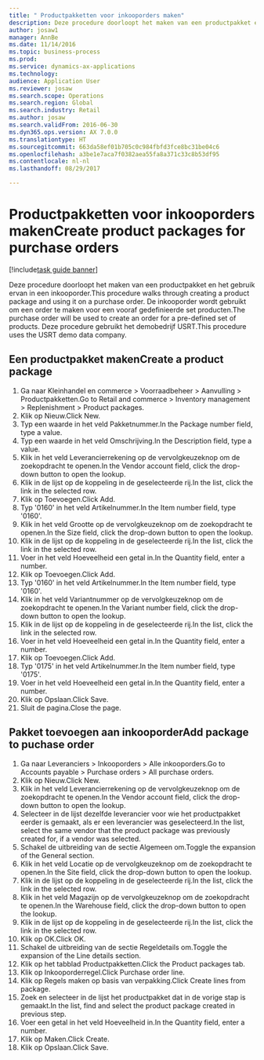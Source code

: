 ```yaml
--- 
title: " Productpakketten voor inkooporders maken"
description: Deze procedure doorloopt het maken van een productpakket en het gebruik ervan in een inkooporder.
author: josaw1
manager: AnnBe
ms.date: 11/14/2016
ms.topic: business-process
ms.prod: 
ms.service: dynamics-ax-applications
ms.technology: 
audience: Application User
ms.reviewer: josaw
ms.search.scope: Operations
ms.search.region: Global
ms.search.industry: Retail
ms.author: josaw
ms.search.validFrom: 2016-06-30
ms.dyn365.ops.version: AX 7.0.0
ms.translationtype: HT
ms.sourcegitcommit: 663da58ef01b705c0c984fbfd3fce8bc31be04c6
ms.openlocfilehash: a3be1e7aca7f0382aea55fa8a371c33c8b53df95
ms.contentlocale: nl-nl
ms.lasthandoff: 08/29/2017

---
```

# <a name="create-product-packages-for-purchase-orders"></a><span data-ttu-id="71600-103"> Productpakketten voor inkooporders maken</span><span class="sxs-lookup"><span data-stu-id="71600-103">Create product packages for purchase orders</span></span>

[!include[task guide banner](../includes/task-guide-banner.md)]

<span data-ttu-id="71600-104">Deze procedure doorloopt het maken van een productpakket en het gebruik ervan in een inkooporder.</span><span class="sxs-lookup"><span data-stu-id="71600-104">This procedure walks through creating a product package and using it on a purchase order.</span></span> <span data-ttu-id="71600-105">De inkooporder wordt gebruikt om een order te maken voor een vooraf gedefinieerde set producten.</span><span class="sxs-lookup"><span data-stu-id="71600-105">The purchase order will be used to create an order for a pre-defined set of products.</span></span> <span data-ttu-id="71600-106">Deze procedure gebruikt het demobedrijf USRT.</span><span class="sxs-lookup"><span data-stu-id="71600-106">This procedure uses the USRT demo data company.</span></span>


## <a name="create-a-product-package"></a><span data-ttu-id="71600-107">Een productpakket maken</span><span class="sxs-lookup"><span data-stu-id="71600-107">Create a product package</span></span>
1. <span data-ttu-id="71600-108">Ga naar Kleinhandel en commerce > Voorraadbeheer > Aanvulling > Productpakketten.</span><span class="sxs-lookup"><span data-stu-id="71600-108">Go to Retail and commerce > Inventory management > Replenishment > Product packages.</span></span>
2. <span data-ttu-id="71600-109">Klik op Nieuw.</span><span class="sxs-lookup"><span data-stu-id="71600-109">Click New.</span></span>
3. <span data-ttu-id="71600-110">Typ een waarde in het veld Pakketnummer.</span><span class="sxs-lookup"><span data-stu-id="71600-110">In the Package number field, type a value.</span></span>
4. <span data-ttu-id="71600-111">Typ een waarde in het veld Omschrijving.</span><span class="sxs-lookup"><span data-stu-id="71600-111">In the Description field, type a value.</span></span>
5. <span data-ttu-id="71600-112">Klik in het veld Leverancierrekening op de vervolgkeuzeknop om de zoekopdracht te openen.</span><span class="sxs-lookup"><span data-stu-id="71600-112">In the Vendor account field, click the drop-down button to open the lookup.</span></span>
6. <span data-ttu-id="71600-113">Klik in de lijst op de koppeling in de geselecteerde rij.</span><span class="sxs-lookup"><span data-stu-id="71600-113">In the list, click the link in the selected row.</span></span>
7. <span data-ttu-id="71600-114">Klik op Toevoegen.</span><span class="sxs-lookup"><span data-stu-id="71600-114">Click Add.</span></span>
8. <span data-ttu-id="71600-115">Typ '0160' in het veld Artikelnummer.</span><span class="sxs-lookup"><span data-stu-id="71600-115">In the Item number field, type '0160'.</span></span>
9. <span data-ttu-id="71600-116">Klik in het veld Grootte op de vervolgkeuzeknop om de zoekopdracht te openen.</span><span class="sxs-lookup"><span data-stu-id="71600-116">In the Size field, click the drop-down button to open the lookup.</span></span>
10. <span data-ttu-id="71600-117">Klik in de lijst op de koppeling in de geselecteerde rij.</span><span class="sxs-lookup"><span data-stu-id="71600-117">In the list, click the link in the selected row.</span></span>
11. <span data-ttu-id="71600-118">Voer in het veld Hoeveelheid een getal in.</span><span class="sxs-lookup"><span data-stu-id="71600-118">In the Quantity field, enter a number.</span></span>
12. <span data-ttu-id="71600-119">Klik op Toevoegen.</span><span class="sxs-lookup"><span data-stu-id="71600-119">Click Add.</span></span>
13. <span data-ttu-id="71600-120">Typ '0160' in het veld Artikelnummer.</span><span class="sxs-lookup"><span data-stu-id="71600-120">In the Item number field, type '0160'.</span></span>
14. <span data-ttu-id="71600-121">Klik in het veld Variantnummer op de vervolgkeuzeknop om de zoekopdracht te openen.</span><span class="sxs-lookup"><span data-stu-id="71600-121">In the Variant number field, click the drop-down button to open the lookup.</span></span>
15. <span data-ttu-id="71600-122">Klik in de lijst op de koppeling in de geselecteerde rij.</span><span class="sxs-lookup"><span data-stu-id="71600-122">In the list, click the link in the selected row.</span></span>
16. <span data-ttu-id="71600-123">Voer in het veld Hoeveelheid een getal in.</span><span class="sxs-lookup"><span data-stu-id="71600-123">In the Quantity field, enter a number.</span></span>
17. <span data-ttu-id="71600-124">Klik op Toevoegen.</span><span class="sxs-lookup"><span data-stu-id="71600-124">Click Add.</span></span>
18. <span data-ttu-id="71600-125">Typ '0175' in het veld Artikelnummer.</span><span class="sxs-lookup"><span data-stu-id="71600-125">In the Item number field, type '0175'.</span></span>
19. <span data-ttu-id="71600-126">Voer in het veld Hoeveelheid een getal in.</span><span class="sxs-lookup"><span data-stu-id="71600-126">In the Quantity field, enter a number.</span></span>
20. <span data-ttu-id="71600-127">Klik op Opslaan.</span><span class="sxs-lookup"><span data-stu-id="71600-127">Click Save.</span></span>
21. <span data-ttu-id="71600-128">Sluit de pagina.</span><span class="sxs-lookup"><span data-stu-id="71600-128">Close the page.</span></span>

## <a name="add-package-to-puchase-order"></a><span data-ttu-id="71600-129">Pakket toevoegen aan inkooporder</span><span class="sxs-lookup"><span data-stu-id="71600-129">Add package to puchase order</span></span>
1. <span data-ttu-id="71600-130">Ga naar Leveranciers > Inkooporders > Alle inkooporders.</span><span class="sxs-lookup"><span data-stu-id="71600-130">Go to Accounts payable > Purchase orders > All purchase orders.</span></span>
2. <span data-ttu-id="71600-131">Klik op Nieuw.</span><span class="sxs-lookup"><span data-stu-id="71600-131">Click New.</span></span>
3. <span data-ttu-id="71600-132">Klik in het veld Leverancierrekening op de vervolgkeuzeknop om de zoekopdracht te openen.</span><span class="sxs-lookup"><span data-stu-id="71600-132">In the Vendor account field, click the drop-down button to open the lookup.</span></span>
4. <span data-ttu-id="71600-133">Selecteer in de lijst dezelfde leverancier voor wie het productpakket eerder is gemaakt, als er een leverancier was geselecteerd.</span><span class="sxs-lookup"><span data-stu-id="71600-133">In the list, select the same vendor that the product package was previously created for, if a vendor was selected.</span></span>
5. <span data-ttu-id="71600-134">Schakel de uitbreiding van de sectie Algemeen om.</span><span class="sxs-lookup"><span data-stu-id="71600-134">Toggle the expansion of the General section.</span></span>
6. <span data-ttu-id="71600-135">Klik in het veld Locatie op de vervolgkeuzeknop om de zoekopdracht te openen.</span><span class="sxs-lookup"><span data-stu-id="71600-135">In the Site field, click the drop-down button to open the lookup.</span></span>
7. <span data-ttu-id="71600-136">Klik in de lijst op de koppeling in de geselecteerde rij.</span><span class="sxs-lookup"><span data-stu-id="71600-136">In the list, click the link in the selected row.</span></span>
8. <span data-ttu-id="71600-137">Klik in het veld Magazijn op de vervolgkeuzeknop om de zoekopdracht te openen.</span><span class="sxs-lookup"><span data-stu-id="71600-137">In the Warehouse field, click the drop-down button to open the lookup.</span></span>
9. <span data-ttu-id="71600-138">Klik in de lijst op de koppeling in de geselecteerde rij.</span><span class="sxs-lookup"><span data-stu-id="71600-138">In the list, click the link in the selected row.</span></span>
10. <span data-ttu-id="71600-139">Klik op OK.</span><span class="sxs-lookup"><span data-stu-id="71600-139">Click OK.</span></span>
11. <span data-ttu-id="71600-140">Schakel de uitbreiding van de sectie Regeldetails om.</span><span class="sxs-lookup"><span data-stu-id="71600-140">Toggle the expansion of the Line details section.</span></span>
12. <span data-ttu-id="71600-141">Klik op het tabblad Productpakketten.</span><span class="sxs-lookup"><span data-stu-id="71600-141">Click the Product packages tab.</span></span>
13. <span data-ttu-id="71600-142">Klik op Inkooporderregel.</span><span class="sxs-lookup"><span data-stu-id="71600-142">Click Purchase order line.</span></span>
14. <span data-ttu-id="71600-143">Klik op Regels maken op basis van verpakking.</span><span class="sxs-lookup"><span data-stu-id="71600-143">Click Create lines from package.</span></span>
15. <span data-ttu-id="71600-144">Zoek en selecteer in de lijst het productpakket dat in de vorige stap is gemaakt.</span><span class="sxs-lookup"><span data-stu-id="71600-144">In the list, find and select the product package created in previous step.</span></span>
16. <span data-ttu-id="71600-145">Voer een getal in het veld Hoeveelheid in.</span><span class="sxs-lookup"><span data-stu-id="71600-145">In the Quantity field, enter a number.</span></span>
17. <span data-ttu-id="71600-146">Klik op Maken.</span><span class="sxs-lookup"><span data-stu-id="71600-146">Click Create.</span></span>
18. <span data-ttu-id="71600-147">Klik op Opslaan.</span><span class="sxs-lookup"><span data-stu-id="71600-147">Click Save.</span></span>


